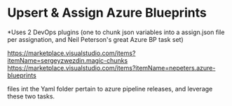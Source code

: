Upsert & Assign Azure Blueprints
================================

*Uses 2 DevOps plugins (one to chunk json variables into a assign.json file per assignation, and Neil Peterson's great Azure BP task set)

https://marketplace.visualstudio.com/items?itemName=sergeyzwezdin.magic-chunks
https://marketplace.visualstudio.com/items?itemName=nepeters.azure-blueprints

files int the Yaml folder pertain to azure pipeline releases, and leverage these two tasks.